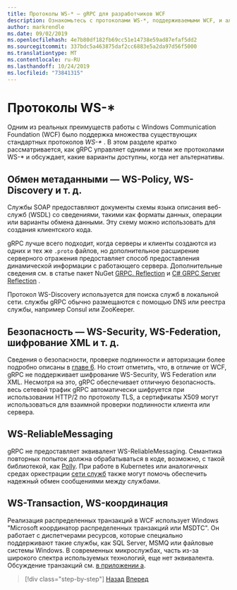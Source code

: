 ```yaml
---
title: Протоколы WS-* — gRPC для разработчиков WCF
description: Ознакомьтесь с протоколами WS-*, поддерживаемыми WCF, и альтернативами, доступными в gRPC
author: markrendle
ms.date: 09/02/2019
ms.openlocfilehash: 4e7b80df182fb69cc51e14738e59ad87efaf5dd2
ms.sourcegitcommit: 337bdc5a463875daf2cc6883e5a2da97d56f5000
ms.translationtype: MT
ms.contentlocale: ru-RU
ms.lasthandoff: 10/24/2019
ms.locfileid: "73841315"
---
```

# <a name="ws--protocols"></a>Протоколы WS-\*

Одним из реальных преимуществ работы с Windows Communication Foundation (WCF) было поддержка множества существующих стандартных протоколов _WS-\*_ . В этом разделе кратко рассматривается, как gRPC управляет одними и теми же протоколами WS-\* и обсуждает, какие варианты доступны, когда нет альтернативы.

## <a name="metadata-exchange---ws-policy-ws-discovery-and-so-on"></a>Обмен метаданными — WS-Policy, WS-Discovery и т. д.

Службы SOAP предоставляют документы схемы языка описания веб-служб (WSDL) со сведениями, такими как форматы данных, операции или варианты обмена данными. Эту схему можно использовать для создания клиентского кода.

gRPC лучше всего подходит, когда серверы и клиенты создаются из одних и тех же `.proto` файлов, но дополнительное расширение серверного отражения предоставляет способ предоставления динамической информации с работающего сервера. Дополнительные сведения см. в статье пакет NuGet [GRPC. Reflection](https://nuget.org/packages/Grpc.Reflection) и [ C# GRPC Server Reflection](https://github.com/grpc/grpc/blob/master/doc/csharp/server_reflection.md) .

Протокол WS-Discovery используется для поиска служб в локальной сети. службы gRPC обычно размещаются с помощью DNS или реестра службы, например Consul или ZooKeeper.

## <a name="security--ws-security-ws-federation-xml-encryption-and-so-on"></a>Безопасность — WS-Security, WS-Federation, шифрование XML и т. д.

Сведения о безопасности, проверке подлинности и авторизации более подробно описаны в [главе 6](security.md). Но стоит отметить, что, в отличие от WCF, gRPC не поддерживает шифрование WS-Security, WS Federation или XML. Несмотря на это, gRPC обеспечивает отличную безопасность. весь сетевой трафик gRPC автоматически шифруется при использовании HTTP/2 по протоколу TLS, а сертификаты X509 могут использоваться для взаимной проверки подлинности клиента или сервера.

## <a name="ws-reliablemessaging"></a>WS-ReliableMessaging

gRPC не предоставляет эквивалент WS-ReliableMessaging. Семантика повторных попыток должна обрабатываться в коде, возможно, с такой библиотекой, как [Polly](https://github.com/App-vNext/Polly). При работе в Kubernetes или аналогичных средах оркестрации [сети служб](service-mesh.md) также могут помочь обеспечить надежный обмен сообщениями между службами.

## <a name="ws-transaction-ws-coordination"></a>WS-Transaction, WS-координация

Реализация распределенных транзакций в WCF использует Windows "Microsoft координатор распределенных транзакций или MSDTC". Он работает с диспетчерами ресурсов, которые специально поддерживают такие службы, как SQL Server, MSMQ или файловые системы Windows. В современных микрослужбах, часть из-за широкого спектра используемых технологий, еще нет эквивалента. Обсуждение транзакций см. [в приложении а](appendix.md).

>[!div class="step-by-step"]
>[Назад](error-handling.md)
>[Вперед](migrate-wcf-to-grpc.md)
